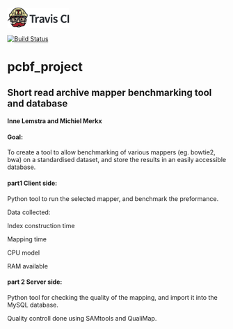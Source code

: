 
![Travis-CI](TravisCI.png)


[![Build Status](https://travis-ci.org/MWJMerkx/pcfb_project.svg?branch=master)](https://travis-ci.org/MWJMerkx/pcfb_project)


# pcbf_project

## Short read archive mapper benchmarking tool and database

#### Inne Lemstra and Michiel Merkx

#### Goal:

To create a tool to allow benchmarking of various mappers (eg. bowtie2, bwa) on a standardised dataset,
and store the results in an easily accessible database.

#### part1 Client side:

Python tool to run the selected mapper, and benchmark the preformance.

Data collected:

Index construction time

Mapping time

CPU model

RAM available

#### part 2 Server side:

Python tool for checking the quality of the mapping, and import it into the MySQL database.

Quality controll done using SAMtools and QualiMap.

